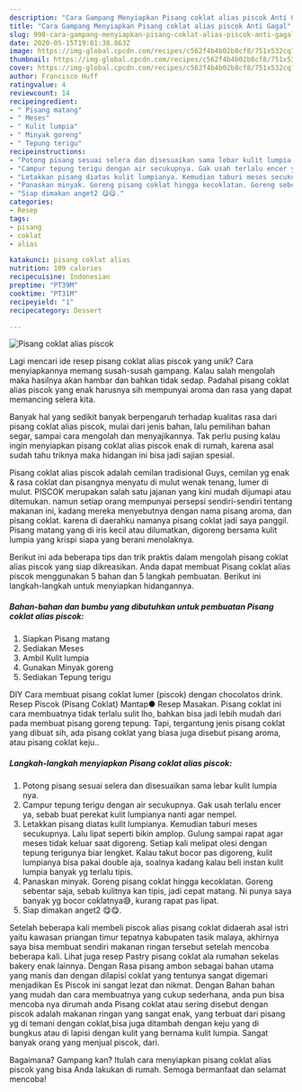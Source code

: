 ```yaml
---
description: "Cara Gampang Menyiapkan Pisang coklat alias piscok Anti Gagal"
title: "Cara Gampang Menyiapkan Pisang coklat alias piscok Anti Gagal"
slug: 998-cara-gampang-menyiapkan-pisang-coklat-alias-piscok-anti-gagal
date: 2020-05-15T19:01:38.863Z
image: https://img-global.cpcdn.com/recipes/c562f4b4b02b8cf8/751x532cq70/pisang-coklat-alias-piscok-foto-resep-utama.jpg
thumbnail: https://img-global.cpcdn.com/recipes/c562f4b4b02b8cf8/751x532cq70/pisang-coklat-alias-piscok-foto-resep-utama.jpg
cover: https://img-global.cpcdn.com/recipes/c562f4b4b02b8cf8/751x532cq70/pisang-coklat-alias-piscok-foto-resep-utama.jpg
author: Francisco Huff
ratingvalue: 4
reviewcount: 14
recipeingredient:
- " Pisang matang"
- " Meses"
- " Kulit lumpia"
- " Minyak goreng"
- " Tepung terigu"
recipeinstructions:
- "Potong pisang sesuai selera dan disesuaikan sama lebar kulit lumpia nya."
- "Campur tepung terigu dengan air secukupnya. Gak usah terlalu encer ya, sebab buat perekat kulit lumpianya nanti agar nempel."
- "Letakkan pisang diatas kulit lumpianya. Kemudian taburi meses secukupnya. Lalu lipat seperti bikin amplop. Gulung sampai rapat agar meses tidak keluar saat digoreng. Setiap kali melipat olesi dengan tepung terigunya biar lengket. Kalau takut bocor pas digoreng, kulit lumpianya bisa pakai double aja, soalnya kadang kalau beli instan kulit lumpia banyak yg terlalu tipis."
- "Panaskan minyak. Goreng pisang coklat hingga kecoklatan. Goreng sebentar saja, sebab kulitnya kan tipis, jadi cepat matang. Ni punya saya banyak yg bocor coklatnya😅, kurang rapat pas lipat."
- "Siap dimakan anget2 😋😋."
categories:
- Resep
tags:
- pisang
- coklat
- alias

katakunci: pisang coklat alias 
nutrition: 109 calories
recipecuisine: Indonesian
preptime: "PT39M"
cooktime: "PT31M"
recipeyield: "1"
recipecategory: Dessert

---
```



![Pisang coklat alias piscok](https://img-global.cpcdn.com/recipes/c562f4b4b02b8cf8/751x532cq70/pisang-coklat-alias-piscok-foto-resep-utama.jpg)

Lagi mencari ide resep pisang coklat alias piscok yang unik? Cara menyiapkannya memang susah-susah gampang. Kalau salah mengolah maka hasilnya akan hambar dan bahkan tidak sedap. Padahal pisang coklat alias piscok yang enak harusnya sih mempunyai aroma dan rasa yang dapat memancing selera kita.

Banyak hal yang sedikit banyak berpengaruh terhadap kualitas rasa dari pisang coklat alias piscok, mulai dari jenis bahan, lalu pemilihan bahan segar, sampai cara mengolah dan menyajikannya. Tak perlu pusing kalau ingin menyiapkan pisang coklat alias piscok enak di rumah, karena asal sudah tahu triknya maka hidangan ini bisa jadi sajian spesial.

Pisang coklat alias piscok adalah cemilan tradisional Guys, cemilan yg enak &amp; rasa coklat dan pisangnya menyatu di mulut wenak tenang, lumer di mulut. PISCOK merupakan salah satu jajanan yang kini mudah dijumapi atau ditemukan. namun setiap orang mempunyai persepsi sendiri-sendiri tentang makanan ini, kadang mereka menyebutnya dengan nama pisang aroma, dan pisang coklat. karena di daerahku namanya pisang coklat jadi saya panggil. Pisang matang yang di iris kecil atau dilumatkan, digoreng bersama kulit lumpia yang krispi siapa yang berani menolaknya.


Berikut ini ada beberapa tips dan trik praktis dalam mengolah pisang coklat alias piscok yang siap dikreasikan. Anda dapat membuat Pisang coklat alias piscok menggunakan 5 bahan dan 5 langkah pembuatan. Berikut ini langkah-langkah untuk menyiapkan hidangannya.

<!--inarticleads1-->

##### Bahan-bahan dan bumbu yang dibutuhkan untuk pembuatan Pisang coklat alias piscok:

1. Siapkan  Pisang matang
1. Sediakan  Meses
1. Ambil  Kulit lumpia
1. Gunakan  Minyak goreng
1. Sediakan  Tepung terigu


DIY Cara membuat pisang coklat lumer (piscok) dengan chocolatos drink. Resep Piscok (Pisang Coklat) Mantap● Resep Masakan. Pisang coklat ini cara membuatnya tidak terlalu sulit lho, bahkan bisa jadi lebih mudah dari pada membuat pisang goreng tepung. Tapi, tergantung jenis pisang coklat yang dibuat sih, ada pisang coklat yang biasa juga disebut pisang aroma, atau pisang coklat keju.. 

<!--inarticleads2-->

##### Langkah-langkah menyiapkan Pisang coklat alias piscok:

1. Potong pisang sesuai selera dan disesuaikan sama lebar kulit lumpia nya.
1. Campur tepung terigu dengan air secukupnya. Gak usah terlalu encer ya, sebab buat perekat kulit lumpianya nanti agar nempel.
1. Letakkan pisang diatas kulit lumpianya. Kemudian taburi meses secukupnya. Lalu lipat seperti bikin amplop. Gulung sampai rapat agar meses tidak keluar saat digoreng. Setiap kali melipat olesi dengan tepung terigunya biar lengket. Kalau takut bocor pas digoreng, kulit lumpianya bisa pakai double aja, soalnya kadang kalau beli instan kulit lumpia banyak yg terlalu tipis.
1. Panaskan minyak. Goreng pisang coklat hingga kecoklatan. Goreng sebentar saja, sebab kulitnya kan tipis, jadi cepat matang. Ni punya saya banyak yg bocor coklatnya😅, kurang rapat pas lipat.
1. Siap dimakan anget2 😋😋.


Setelah beberapa kali membeli piscok alias pisang coklat didaerah asal istri yaitu kawasan priangan timur tepatnya kabupaten tasik malaya, akhirnya saya bisa membuat sendiri makanan ringan tersebut setelah mencoba beberapa kali. Lihat juga resep Pastry pisang coklat ala rumahan sekelas bakery enak lainnya. Dengan Rasa pisang ambon sebagai bahan utama yang manis dan dengan dilapisi coklat yang tentunya sangat digemari menjadikan Es Piscok ini sangat lezat dan nikmat. Dengan Bahan bahan yang mudah dan cara membuatnya yang cukup sederhana, anda pun bisa mencoba nya dirumah anda Pisang coklat atau sering disebut dengan piscok adalah makanan ringan yang sangat enak, yang terbuat dari pisang yg di temani dengan coklat,bisa juga ditambah dengan keju yang di bungkus atau di lapisi dengan kulit yang bernama kulit lumpia. Sangat banyak orang yang menjual piscok, dari. 

Bagaimana? Gampang kan? Itulah cara menyiapkan pisang coklat alias piscok yang bisa Anda lakukan di rumah. Semoga bermanfaat dan selamat mencoba!
